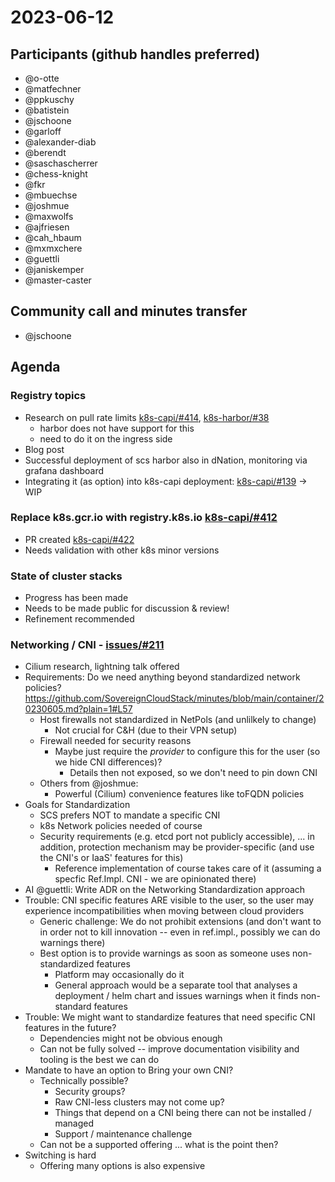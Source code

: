 # 2023-06-12
## Participants (github handles preferred)
* @o-otte
* @matfechner
* @ppkuschy
* @batistein
* @jschoone
* @garloff
* @alexander-diab
* @berendt
* @saschascherrer
* @chess-knight
* @fkr
* @mbuechse
* @joshmue
* @maxwolfs
* @ajfriesen
* @cah_hbaum
* @mxmxchere
* @guettli
* @janiskemper
* @master-caster

## Community call and minutes transfer

* @jschoone

## Agenda
### Registry topics
* Research on pull rate limits [k8s-capi/#414](https://github.com/SovereignCloudStack/k8s-cluster-api-provider/issues/414), [k8s-harbor/#38](https://github.com/SovereignCloudStack/k8s-harbor/issues/38)
    * harbor does not have support for this
    * need to do it on the ingress side
* Blog post
* Successful deployment of scs harbor also in dNation, monitoring via grafana dashboard
* Integrating it (as option) into k8s-capi deployment: [k8s-capi/#139](https://github.com/SovereignCloudStack/k8s-cluster-api-provider/issues/139) -> WIP

### Replace k8s.gcr.io with registry.k8s.io [k8s-capi/#412](https://github.com/SovereignCloudStack/k8s-cluster-api-provider/issues/412)
* PR created [k8s-capi/#422](https://github.com/SovereignCloudStack/k8s-cluster-api-provider/pull/422)
* Needs validation with other k8s minor versions

### State of cluster stacks
* Progress has been made
* Needs to be made public for discussion & review!
* Refinement recommended

### Networking / CNI - [issues/#211](https://github.com/SovereignCloudStack/issues/issues/211)
* Cilium research, lightning talk offered
* Requirements: Do we need anything beyond standardized network policies?
  https://github.com/SovereignCloudStack/minutes/blob/main/container/20230605.md?plain=1#L57
    - Host firewalls not standardized in NetPols (and unlilkely to change)
        - Not crucial for C&H (due to their VPN setup)
    - Firewall needed for security reasons
        - Maybe just require the *provider* to configure this for the user (so we hide CNI differences)?
            - Details then not exposed, so we don't need to pin down CNI
    - Others from @joshmue:
        - Powerful (Cilium) convenience features like toFQDN policies
* Goals for Standardization
    - SCS prefers NOT to mandate a specific CNI
    - k8s Network policies needed of course
    - Security requirements (e.g. etcd port not publicly accessible), ... in addition, protection mechanism may be provider-specific (and use the CNI's or IaaS' features for this)
        - Reference implementation of course takes care of it (assuming a specfic Ref.Impl. CNI - we are opinionated there)
* AI @guettli: Write ADR on the Networking Standardization approach
* Trouble: CNI specific features ARE visible to the user, so the user may experience incompatibilities when moving between cloud providers
    * Generic challenge: We do not prohibit extensions (and don't want to in order not to kill innovation -- even in ref.impl., possibly we can do warnings there)
    * Best option is to provide warnings as soon as someone uses non-standardized features
        * Platform may occasionally do it
        * General approach would be a separate tool that analyses a deployment / helm chart and issues warnings when it finds non-standard features
* Trouble: We might want to standardize features that need specific CNI features in the future?
    * Dependencies might not be obvious enough
    * Can not be fully solved -- improve documentation visibility and tooling is the best we can do
* Mandate to have an option to Bring your own CNI?
    * Technically possible?
        * Security groups?
        * Raw CNI-less clusters may not come up?
        * Things that depend on a CNI being there can not be installed / managed
        * Support / maintenance challenge
    * Can not be a supported offering ... what is the point then? 
* Switching is hard
    * Offering many options is also expensive

